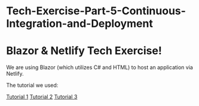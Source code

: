 # Tech-Exercise-Part-5-Continuous-Integration-and-Deployment
<h1>Blazor & Netlify Tech Exercise!</h1>

<p>We are using Blazor (which utilizes C# and HTML) to host an application via Netlify.</p>

<p>The tutorial we used:</p>

<a href="https://dev.to/ramhemasri/hosting-blazor-on-netlify-using-github-actions-part-1-of-series-3a1k">Tutorial 1</a>
<a href="https://dev.to/ramhemasri/hosting-blazor-on-netlify-using-github-actions-part-2-of-series-3k7a">Tutorial 2</a>
<a href="https://dev.to/ramhemasri/hosting-blazor-on-netlify-using-github-actions-part-3-of-series-3939">Tutorial 3</a>
